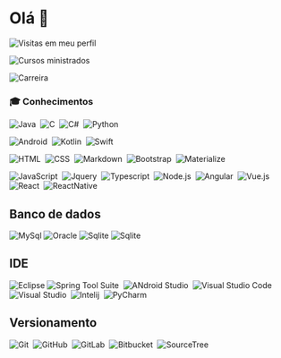 # Olá 👋

![Visitas em meu perfil](https://komarev.com/ghpvc/?username=oliota&color=ff0000&label=Bem+vindo+ao+meu+perfil+,+você+é+o+visitante+nº:)

![Cursos ministrados](https://img.shields.io/badge/Cursos%20ministrados-20-blue)&nbsp;

![Carreira](https://img.shields.io/badge/Carreira-12%20anos-blue)&nbsp; 


### 🎓 Conhecimentos

![Java](https://img.shields.io/badge/-Java-black?style=flat&logo=Java)&nbsp;
![C](https://img.shields.io/badge/-C-black?style=flat&logo=C&logoColor=white)&nbsp;
![C#](https://img.shields.io/badge/-C%23-black?style=flat&logo=C+sharp&logoColor=white)&nbsp;
![Python](https://img.shields.io/badge/-Python-black?style=flat&logo=python)&nbsp;

![Android](https://img.shields.io/badge/-Android.java-black?style=flat&logo=Android&logoColor=green)&nbsp;
![Kotlin](https://img.shields.io/badge/-Android.kotlin-black?style=flat&logo=kotlin&logoColor=green)&nbsp;
![Swift](https://img.shields.io/badge/-IOS.Swift-black?style=flat&logo=Swift)&nbsp;

![HTML](https://img.shields.io/badge/-HTML-black?style=flat&logo=HTML5)&nbsp;
![CSS](https://img.shields.io/badge/-CSS-black?style=flat&logo=CSS3&logoColor=1572B6)&nbsp;
![Markdown](https://img.shields.io/badge/-Markdown-black?style=flat&logo=markdown)&nbsp;
![Bootstrap](https://img.shields.io/badge/-Bootstrap-black?style=flat&logo=bootstrap)&nbsp;
![Materialize](https://img.shields.io/badge/-Materialize-black?style=flat&logo=Material-design&logoColor=red)&nbsp;

![JavaScript](https://img.shields.io/badge/-JavaScript-black?style=flat&logo=javascript)&nbsp;
![Jquery](https://img.shields.io/badge/-Jquery-black?style=flat&logo=jquery)&nbsp;
![Typescript](https://img.shields.io/badge/-Typescript-black?style=flat&logo=typescript)&nbsp;
![Node.js](https://img.shields.io/badge/-Node.js-black?style=flat&logo=node.js)&nbsp;
![Angular](https://img.shields.io/badge/-Angular-black?style=flat&logo=angular&logoColor=red)&nbsp;
![Vue.js](https://img.shields.io/badge/-Vue.js-black?style=flat&logo=vue.js)&nbsp;
![React](https://img.shields.io/badge/-React-black?style=flat&logo=react)&nbsp;
![ReactNative](https://img.shields.io/badge/-React%20Native-black?style=flat&logo=react)&nbsp;

## Banco de dados
![MySql](https://img.shields.io/badge/-MySql-black?style=flat&logo=mysql)
![Oracle](https://img.shields.io/badge/-Oracle-black?style=flat&logo=oracle&logoColor=red)
![Sqlite](https://img.shields.io/badge/-Sqlite-black?style=flat&logo=sqlite)
![Sqlite](https://img.shields.io/badge/-Microsoft%20SqlServer-black?style=flat&logo=microsoft-Sql-Server)
 
## IDE

![Eclipse](https://img.shields.io/badge/-Eclipse-black?style=flat&logo=eclipse-ide&logoColor=orange)
![Spring Tool Suite](https://img.shields.io/badge/-Spring%20Tool%20Suite-black?style=flat&logo=Spring&logoColor=green)&nbsp;
![ANdroid Studio](https://img.shields.io/badge/-Android%20Studio-black?style=flat&logo=Android+Studio&logoColor=green)&nbsp;
![Visual Studio Code](https://img.shields.io/badge/-Visual%20Studio%20Code-black?style=flat&logo=visual-studio-code&logoColor=007ACC)&nbsp;
![Visual Studio](https://img.shields.io/badge/-Visual%20Studio-black?style=flat&logo=visual-studio&logoColor=purple)&nbsp;
![Intelij](https://img.shields.io/badge/-Intelij-black?style=flat&logo=Jetbrains&logoColor=white)&nbsp;
![PyCharm](https://img.shields.io/badge/-Pycharm-black?style=flat&logo=Pycharm&logoColor=blue)&nbsp;

## Versionamento


![Git](https://img.shields.io/badge/-Git-black?style=flat&logo=git)&nbsp;
![GitHub](https://img.shields.io/badge/-GitHub-black?style=flat&logo=github)&nbsp;
![GitLab](https://img.shields.io/badge/-Git%20Lab-black?style=flat&logo=gitlab)&nbsp;
![Bitbucket](https://img.shields.io/badge/-Bitbucket-black?style=flat&logo=bitbucket)&nbsp;
![SourceTree](https://img.shields.io/badge/-SourceTree-black?style=flat&logo=sourcetree&logoColor=blue)&nbsp;

